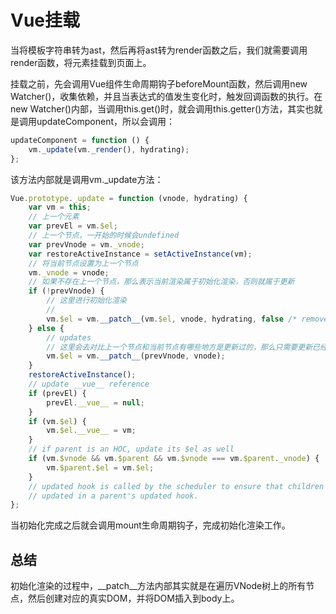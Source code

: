 # Vue挂载
当将模板字符串转为ast，然后再将ast转为render函数之后，我们就需要调用render函数，将元素挂载到页面上。

挂载之前，先会调用Vue组件生命周期钩子beforeMount函数，然后调用new Watcher()，收集依赖，并且当表达式的值发生变化时，触发回调函数的执行。在new Watcher()内部，当调用this.get()时，就会调用this.getter()方法，其实也就是调用updateComponent，所以会调用：
```javascript
updateComponent = function () {
    vm._update(vm._render(), hydrating);
};
```
该方法内部就是调用vm._update方法：

```javascript
Vue.prototype._update = function (vnode, hydrating) {
    var vm = this;
    // 上一个元素
    var prevEl = vm.$el;
    // 上一个节点，一开始的时候会undefined
    var prevVnode = vm._vnode;
    var restoreActiveInstance = setActiveInstance(vm);
    // 将当前节点设置为上一个节点
    vm._vnode = vnode;
    // 如果不存在上一个节点，那么表示当前渲染属于初始化渲染，否则就属于更新
    if (!prevVnode) {
        // 这里进行初始化渲染
        // 
        vm.$el = vm.__patch__(vm.$el, vnode, hydrating, false /* removeOnly */);
    } else {
        // updates
        // 这里会去对比上一个节点和当前节点有哪些地方是更新过的，那么只需要更新已经改变的节点
        vm.$el = vm.__patch__(prevVnode, vnode);
    }
    restoreActiveInstance();
    // update __vue__ reference
    if (prevEl) {
        prevEl.__vue__ = null;
    }
    if (vm.$el) {
        vm.$el.__vue__ = vm;
    }
    // if parent is an HOC, update its $el as well
    if (vm.$vnode && vm.$parent && vm.$vnode === vm.$parent._vnode) {
        vm.$parent.$el = vm.$el;
    }
    // updated hook is called by the scheduler to ensure that children are
    // updated in a parent's updated hook.
};
```
当初始化完成之后就会调用mount生命周期钩子，完成初始化渲染工作。

## 总结

初始化渲染的过程中，__patch__方法内部其实就是在遍历VNode树上的所有节点，然后创建对应的真实DOM，并将DOM插入到body上。